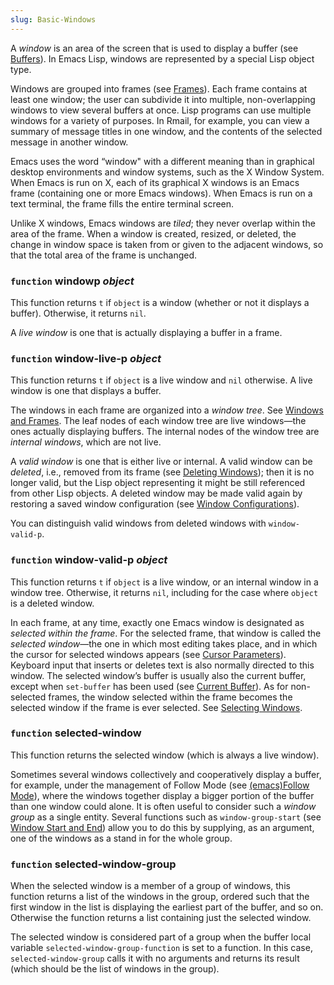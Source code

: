 ```yaml
---
slug: Basic-Windows
---
```


A *window* is an area of the screen that is used to display a buffer (see [Buffers](Buffers)). In Emacs Lisp, windows are represented by a special Lisp object type.

Windows are grouped into frames (see [Frames](Frames)). Each frame contains at least one window; the user can subdivide it into multiple, non-overlapping windows to view several buffers at once. Lisp programs can use multiple windows for a variety of purposes. In Rmail, for example, you can view a summary of message titles in one window, and the contents of the selected message in another window.

Emacs uses the word “window" with a different meaning than in graphical desktop environments and window systems, such as the X Window System. When Emacs is run on X, each of its graphical X windows is an Emacs frame (containing one or more Emacs windows). When Emacs is run on a text terminal, the frame fills the entire terminal screen.

Unlike X windows, Emacs windows are *tiled*; they never overlap within the area of the frame. When a window is created, resized, or deleted, the change in window space is taken from or given to the adjacent windows, so that the total area of the frame is unchanged.

### <span className="tag function">`function`</span> **windowp** *object*

This function returns `t` if `object` is a window (whether or not it displays a buffer). Otherwise, it returns `nil`.

A *live window* is one that is actually displaying a buffer in a frame.

### <span className="tag function">`function`</span> **window-live-p** *object*

This function returns `t` if `object` is a live window and `nil` otherwise. A live window is one that displays a buffer.

The windows in each frame are organized into a *window tree*. See [Windows and Frames](Windows-and-Frames). The leaf nodes of each window tree are live windows—the ones actually displaying buffers. The internal nodes of the window tree are *internal windows*, which are not live.

A *valid window* is one that is either live or internal. A valid window can be *deleted*, i.e., removed from its frame (see [Deleting Windows](Deleting-Windows)); then it is no longer valid, but the Lisp object representing it might be still referenced from other Lisp objects. A deleted window may be made valid again by restoring a saved window configuration (see [Window Configurations](Window-Configurations)).

You can distinguish valid windows from deleted windows with `window-valid-p`.

### <span className="tag function">`function`</span> **window-valid-p** *object*

This function returns `t` if `object` is a live window, or an internal window in a window tree. Otherwise, it returns `nil`, including for the case where `object` is a deleted window.

In each frame, at any time, exactly one Emacs window is designated as *selected within the frame*. For the selected frame, that window is called the *selected window*—the one in which most editing takes place, and in which the cursor for selected windows appears (see [Cursor Parameters](Cursor-Parameters)). Keyboard input that inserts or deletes text is also normally directed to this window. The selected window’s buffer is usually also the current buffer, except when `set-buffer` has been used (see [Current Buffer](Current-Buffer)). As for non-selected frames, the window selected within the frame becomes the selected window if the frame is ever selected. See [Selecting Windows](Selecting-Windows).

### <span className="tag function">`function`</span> **selected-window**

This function returns the selected window (which is always a live window).

Sometimes several windows collectively and cooperatively display a buffer, for example, under the management of Follow Mode (see [(emacs)Follow Mode](https://www.gnu.org/software/emacs/manual/html_mono/emacs.html#Follow-Mode)), where the windows together display a bigger portion of the buffer than one window could alone. It is often useful to consider such a *window group* as a single entity. Several functions such as `window-group-start` (see [Window Start and End](Window-Start-and-End)) allow you to do this by supplying, as an argument, one of the windows as a stand in for the whole group.

### <span className="tag function">`function`</span> **selected-window-group**

When the selected window is a member of a group of windows, this function returns a list of the windows in the group, ordered such that the first window in the list is displaying the earliest part of the buffer, and so on. Otherwise the function returns a list containing just the selected window.

The selected window is considered part of a group when the buffer local variable `selected-window-group-function` is set to a function. In this case, `selected-window-group` calls it with no arguments and returns its result (which should be the list of windows in the group).
